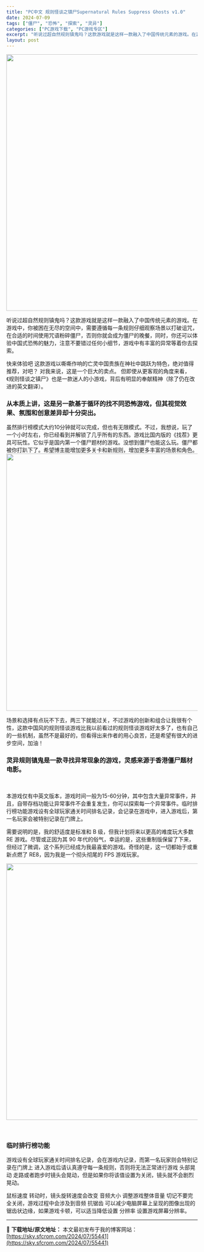```yaml
---
title: "PC中文 规则怪谈之镇尸Supernatural Rules Suppress Ghosts v1.0"
date: 2024-07-09
tags: ["僵尸", "恐怖", "探索", "灵异"]
categories: ["PC游戏下载", "PC游戏专区"]
excerpt: "听说过超自然规则镇鬼吗？这款游戏就是这样一款融入了中国传统元素的游戏。在游戏中，你被困在无尽的空间中，需要遵循每一条规则仔细观察场景以打破诅咒，在合适的时间使用咒语粉碎僵尸，否则你就会成为僵尸的晚餐，同时，你还可以体验中国式恐怖的魅力，注意不要错过任何小细节，游戏中有丰富的异常等着你去探索。 快来体&hellip;"
layout: post
---
```


<img class="alignnone size-full wp-image-55443" src="https://sky.sfcrom.com/wp-content/uploads/2024/07/2024070915383586.webp" alt="" width="1200" height="674" />

听说过超自然规则镇鬼吗？这款游戏就是这样一款融入了中国传统元素的游戏。在游戏中，你被困在无尽的空间中，需要遵循每一条规则仔细观察场景以打破诅咒，在合适的时间使用咒语粉碎僵尸，否则你就会成为僵尸的晚餐，同时，你还可以体验中国式恐怖的魅力，注意不要错过任何小细节，游戏中有丰富的异常等着你去探索。

<span>快来体验吧 这款游戏以嘶嘶作响的亡灵中国贵族在神社中跳跃为特色，绝对值得推荐，对吧？ 对我来说，这是一个巨大的卖点。 但即使从更客观的角度来看，《规则怪谈之镇尸》也是一款迷人的小游戏，背后有明显的奉献精神（除了仍在改进的英文翻译）。</span>
<h3><span>从本质上讲，这是另一款基于循环的找不同恐怖游戏，但其视觉效果、氛围和创意差异却十分突出。</span></h3>
<span>虽然排行榜模式大约10分钟就可以完成，但也有无限模式。不过，我想说，玩了一个小时左右，你已经看到并解锁了几乎所有的东西。游戏比国内版的《找茬》更具可玩性。它似乎是国内第一个僵尸题材的游戏。没想到僵尸也能这么玩。僵尸都被你打趴下了。希望博主能增加更多关卡和新规则，增加更多丰富的场景和角色。</span>

<img class="alignnone size-full wp-image-55442" src="https://sky.sfcrom.com/wp-content/uploads/2024/07/2024070915383482.webp" alt="" width="1200" height="676" />

<span>场景和选择有点玩不下去，两三下就能过关，不过游戏的创新和组合让我很有个性，这款中国风的规则怪谈游戏比我以前看过的规则怪谈游戏好太多了，也有自己的一些机制，虽然不是最好的，但看得出来作者的用心良苦，还是希望有很大的进步空间，加油！</span>
<h3><span>灵异规则镇鬼是一款寻找异常现象的游戏，灵感来源于香港僵尸题材电影。</span></h3>
&nbsp;

<span>本游戏仅有中英文版本，游戏时间一般为15-60分钟，其中包含大量异常事件，并且，自带存档功能让异常事件不会重复发生，你可以探索每一个异常事件。临时排行榜功能游戏设有全球玩家通关时间排名记录，会记录在游戏中，进入游戏后，第一名玩家会被特别记录在门牌上。</span>

<span>需要说明的是，我的舒适度是标准和 B 级，但我计划将来以更高的难度玩大多数 RE 游戏。尽管或正因为其 90 年代的俗气，幸运的是，这些重制版保留了下来，但经过了微调，这个系列已经成为我最喜爱的游戏。奇怪的是，这一切都始于或重新点燃了 RE8，因为我是一个彻头彻尾的 FPS 游戏玩家。</span>

<img class="alignnone size-full wp-image-55444" src="https://sky.sfcrom.com/wp-content/uploads/2024/07/2024070915383815.webp" alt="" width="1200" height="674" />

&nbsp;
<h3><span>临时排行榜功能</span></h3>
<span>游戏设有全球玩家通关时间排名记录，会在游戏内记录，而第一名玩家则会特别记录在门牌上 进入游戏后请认真遵守每一条规则，否则将无法正常进行游戏 头部晃动 走路或者跑步时镜头会晃动，但是如果你将该值设置为关闭，镜头就不会剧烈晃动。</span>

鼠标速度 转动时，镜头旋转速度会改变 音频大小 调整游戏整体音量 切记不要完全关闭，游戏过程中会涉及到音频 抗锯齿 可以减少电脑屏幕上呈现的图像出现的锯齿状边缘，如果游戏卡顿，可以适当降低设置 分辨率 设置游戏屏幕分辨率。

---
📖 **下载地址/原文地址：** 本文最初发布于我的博客网站：[https://sky.sfcrom.com/2024/07/55441](https://sky.sfcrom.com/2024/07/55441)
